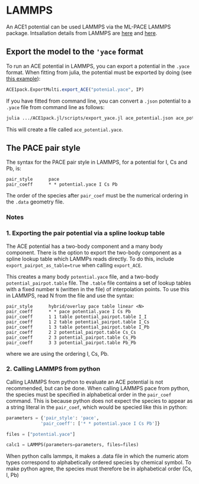 # LAMMPS

An ACE1 potential can be used LAMMPS via the ML-PACE LAMMPS package. Intsallation details from LAMMPS are [here](https://docs.lammps.org/Build_extras.html#ml-pace) and [here](https://github.com/ICAMS/lammps-user-pace). 

## Export the model to the `'yace` format

To run an ACE potential in LAMMPS, you can export a potential in the `.yace` format. When fitting from julia, the potential must be exported by doing (see [this example](../literate_tutorials/TiAl.md)):

```julia
ACE1pack.ExportMulti.export_ACE("potenial.yace", IP)
```

If you have fitted from command line, you can convert a `.json` potential to a `.yace` file from command line as follows:

```bash
julia .../ACE1pack.jl/scripts/export_yace.jl ace_potential.json ace_potential.yace
```

This will create a file called `ace_potential.yace`.

## The PACE pair style

The syntax for the PACE pair style in LAMMPS, for a potential for I, Cs and Pb, is:

```
pair_style      pace
pair_coeff      * * potential.yace I Cs Pb
```
The order of the species after `pair_coef` must be the numerical ordering in the `.data` geometry file. 

### Notes

### 1. Exporting the pair potential via a spline lookup table

The ACE potential has a two-body component and a many body component. There is the option to export the two-body component as a spline lookup table which LAMMPs reads directly. To do this, include `export_pairpot_as_table=true` when calling `export_ACE`.

This creates a many body `potential.yace` file, and a two-body `potential_pairpot.table` file. The `.table` file contains a set of lookup tables with a fixed number `N` (written in the file) of interpolation points. To use this in LAMMPS, read N from the file and use the syntax:

```
pair_style      hybrid/overlay pace table linear <N>
pair_coeff      * * pace potential.yace I Cs Pb
pair_coeff      1 1 table potential_pairpot.table I_I
pair_coeff      1 2 table potential_pairpot.table I_Cs
pair_coeff      1 3 table potential_pairpot.table I_Pb
pair_coeff      2 2 potential_pairpot.table Cs_Cs
pair_coeff      2 3 potential_pairpot.table Cs_Pb
pair_coeff      3 3 potential_pairpot.table Pb_Pb
```

where we are using the ordering I, Cs, Pb.

### 2. Calling LAMMPS from python

Calling LAMMPS from python to evaluate an ACE potential is not recommended, but can be done. When calling LAMMPS pace from python, the species must be specified in alphabetical order in the `pair_coef` command. This is because python does not expect the species to appear as a string literal in the `pair_coef`, which would be specied like this in python:

```python
parameters = {'pair_style': 'pace',
             'pair_coeff': ['* * potential.yace I Cs Pb']}

files = ["potential.yace"]

calc1 = LAMMPS(parameters=parameters, files=files)
```

When python calls lammps, it makes a .data file in which the numeric atom types correspond to alphabetically ordered species by chemical symbol. To make python agree, the species must therefore be in alphabetical order (Cs, I, Pb)
